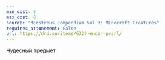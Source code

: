 ```yaml
---
min_cost: 0
max_cost: 0
source: "Monstrous Compendium Vol 3: Minecraft Creatures"
requires_attunement: False
url: https://dnd.su/items/6329-ender-pearl/
---
```


Чудесный предмет